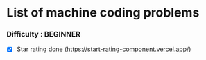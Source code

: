 # List of machine coding problems

### Difficulty : BEGINNER

- [x] Star rating done (https://start-rating-component.vercel.app/)
